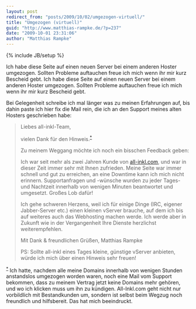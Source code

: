 ```yaml
---
layout: post
redirect_from: "posts/2009/10/02/umgezogen-virtuell/"
title: "Umgezogen (virtuell)"
guid: "http://www.matthias-rampke.de/?p=237"
date: "2009-10-01 23:31:06"
author: "Matthias Rampke"
---
```

{% include JB/setup %}

Ich habe diese Seite auf einen neuen Server bei einem anderen Hoster umgezogen. Sollten Probleme auftauchen freue ich mich wenn ihr mir kurz Bescheid gebt.
Ich habe diese Seite auf einen neuen Server bei einem anderen Hoster umgezogen. Sollten Probleme auftauchen freue ich mich wenn ihr mir kurz Bescheid gebt.

Bei Gelegenheit schreibe ich mal l&auml;nger was zu meinen Erfahrungen auf, bis dahin paste ich hier fix die Mail rein, die ich an den Support meines alten Hosters geschrieben habe:

<blockquote>
Liebes all-inkl-Team,

vielen Dank f&uuml;r den Hinweis.<sup><a href="FN1" id="rFN1">*</a></sup>

Zu meinem Weggang m&ouml;chte ich noch ein bisschen Feedback geben:

Ich war seit mehr als zwei Jahren Kunde von <a href="http://all-inkl.com/">all-inkl.com</a>, und war in
dieser Zeit immer sehr mit Ihnen zufrieden. Meine Seite war immer
schnell und gut zu erreichen, an eine Downtime kann ich mich nicht
erinnern. Supportanfragen und -w&uuml;nsche wurden zu jeder Tages- und
Nachtzeit innerhalb von wenigen Minuten beantwortet und umgesetzt.
Gro&szlig;es Lob daf&uuml;r!

Ich gehe schweren Herzens, weil ich f&uuml;r einige Dinge (IRC, eigener
Jabber-Server etc.) einen kleinen vServer brauche, auf dem ich bis auf
weiteres auch das Webhosting machen werde. Ich werde aber in Zukunft
wie in der Vergangenheit Ihre Dienste herzlichst weiterempfehlen.

Mit Dank & freundlichen Gr&uuml;&szlig;en,
Matthias Rampke

PS: Sollte all-inkl eines Tages kleine, g&uuml;nstige vServer anbieten,
w&uuml;rde ich mich &uuml;ber einen Hinweis sehr freuen!
</blockquote>

<sup><a href="rFN1" id="FN1">*</a></sup> Ich hatte, nachdem alle meine Domains innerhalb von wenigen Stunden anstandslos umgezogen worden waren, noch eine Mail vom Support bekommen, dass zu meinem Vertrag jetzt keine Domains mehr geh&ouml;ren, und wo ich klicken muss um ihn zu k&uuml;ndigen. All-Inkl.com geht nicht nur vorbildlich mit Bestandkunden um, sondern ist selbst beim Wegzug noch freundlich und hilfsbereit. Das hat mich beeindruckt.

